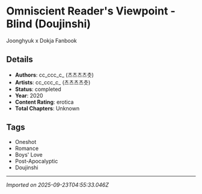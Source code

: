 # Omniscient Reader's Viewpoint - Blind (Doujinshi)

Joonghyuk x Dokja Fanbook

## Details
- **Authors**: cc_ccc_c_ (츠츠츠츠츳)
- **Artists**: cc_ccc_c_ (츠츠츠츠츳)
- **Status**: completed
- **Year**: 2020
- **Content Rating**: erotica
- **Total Chapters**: Unknown

## Tags
- Oneshot
- Romance
- Boys' Love
- Post-Apocalyptic
- Doujinshi

---
*Imported on 2025-09-23T04:55:33.046Z*
